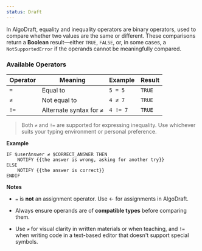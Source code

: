 ```yaml
---
status: Draft
---
```

In AlgoDraft, equality and inequality operators are binary operators, used to compare whether two values are the same or different. These comparisons return a **Boolean** result—either `TRUE`, `FALSE`, or, in some cases, a `NotSupportedError` if the operands cannot be meaningfully compared.

### **Available Operators**

| Operator | Meaning                  | Example  | Result |
| -------- | ------------------------ | -------- | ------ |
| `=`      | Equal to                 | `5 = 5`  | `TRUE` |
| `≠`      | Not equal to             | `4 ≠ 7`  | `TRUE` |
| `!=`     | Alternate syntax for `≠` | `4 != 7` | `TRUE` |

> Both `≠` and `!=` are supported for expressing inequality. Use whichever suits your typing environment or personal preference.

**Example**
```
IF $userAnswer ≠ $CORRECT_ANSWER THEN
    NOTIFY {{the answer is wrong, asking for another try}}
ELSE
    NOTIFY {{the answer is correct}}
ENDIF
```

**Notes**
- `=` is **not** an assignment operator. Use <- for assignments in AlgoDraft.

- Always ensure operands are of **compatible types** before comparing them.
    
* Use `≠` for visual clarity in written materials or when teaching, and `!=` when writing code in a text-based editor that doesn't support special symbols.